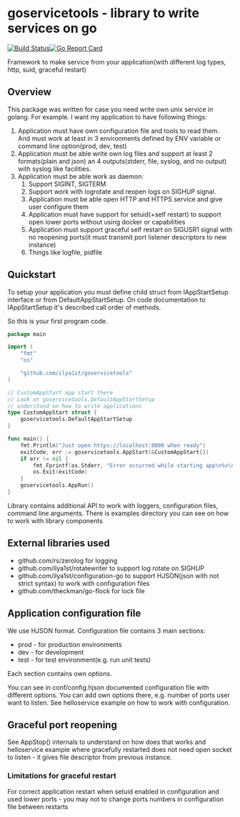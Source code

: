 # goservicetools - library to write services on go

[![Build Status](https://travis-ci.org/ilya1st/goservicetools.svg?branch=master)](https://travis-ci.org/ilya1st/goservicetools)[![Go Report Card](https://goreportcard.com/badge/github.com/ilya1st/goservicetools)](https://goreportcard.com/report/github.com/ilya1st/goservicetools)

Framework to make service from your application(with different log types, http, suid, graceful restart)

## Overview

This package was written for case you need write own unix service in golang.
For example. I want my application to have following things:

 1. Application must have own configuration file and tools to read them. And must work at least in 3 environments defined by ENV variable or command line option(prod, dev, test)
 1. Application must be able write own log files and support at least 2 formats(plain and json) an 4 outputs(stderr, file, syslog, and no output) with syslog like facilities.
 1. Application must be able work as daemon:
    1. Support SIGINT, SIGTERM
    1. Support work with logrotate and reopen logs on SIGHUP signal.
    1. Application must be able open HTTP and HTTPS service and give user configure them
    1. Application must have support for setuid(+self restart) to support open lower ports without using docker or capabilities
    1. Application must support graceful self restart on SIGUSR1 signal with no reopening ports(it must transmit port listener descriptors to new instance)
    1. Things like logfile, pidfile

## Quickstart

To setup your application you must define child struct from IAppStartSetup interface or from DefaultAppStartSetup. On code documentation to IAppStartSetup it's described call order of methods.

So this is your first program code.

```go
package main

import (
    "fmt"
    "os"

    "github.com/ilya1st/goservicetools"
)

// CustomAppStart app start there
// Look at goservicetools.DefaultAppStartSetup
// understand on how to write applications
type CustomAppStart struct {
    goservicetools.DefaultAppStartSetup
}

func main() {
    fmt.Println("Just open https://localhost:8000 when ready")
    exitCode, err := goservicetools.AppStart(&CustomAppStart{})
    if err != nil {
        fmt.Fprintf(os.Stderr, "Error occurred while starting app\n%v\n", err)
        os.Exit(exitCode)
    }
    goservicetools.AppRun()
}
```

Library contains additional API to work with loggers, configuration files, command line arguments.
There is examples directory you can see on how to work with library components

## External libraries used

* github.com/rs/zerolog for logging
* github.com/ilya1st/rotatewriter to support log rotate on SIGHUP
* github.com/ilya1st/configuration-go to support HJSON(json with not strict syntax) to work with configuration files
* github.com/theckman/go-flock for lock file

## Application configuration file

We use HJSON format. Configuration file contains 3 main sections:

* prod - for production environments
* dev - for development
* test - for test environment(e.g. run unit tests)

Each section contains own options.

You can see in conf/config.hjson documented configuration file with different options.
You can add own options there, e.g. number of ports user want to listen. See helloservice example on how to work with configuration.

## Graceful port reopening

See AppStop() internals to understand on how does that works and helloservice example where gracefully  restarted does not need open socket to listen - it gives file descriptor from previous instance.

### Limitations for graceful restart

For correct application restart when setuid enabled in configuration and used lower ports - you may not to change ports numbers in configuration file between restarts